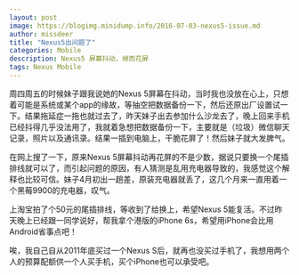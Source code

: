 ```yaml
---
layout: post
image: https://blogimg.minidump.info/2016-07-03-nexus5-issue.md
author: missdeer
title: "Nexus5出问题了"
categories: Mobile
description: Nexus5 屏幕抖动，继而花屏
tags: Nexus Mobile
---
```

周四周五的时候妹子跟我说她的Nexus 5屏幕在抖动，当时我也没放在心上，只想着可能是系统或某个app的缘故，等抽空把数据备份一下，然后还原出厂设置试一下。结果拖延症一拖也就过去了，昨天妹子出去参加什么沙龙去了，晚上回来手机已经抖得几乎没法用了，我就着急想把数据备份一下，主要就是（垃圾）微信聊天记录，照片以及通讯录。结果一插到电脑上，干脆花屏了！然后妹子就大发脾气。

在网上搜了一下，原来Nexus 5屏幕抖动再花屏的不是少数，据说只要换一个尾插排线就可以了，而引起问题的原因，有人猜测是乱用充电器导致的，我感觉这个解释也比较可信。妹子4月初出一趟差，原装充电器就丢了，这几个月来一直用着一个黑莓9900的充电器，叹气。

上淘宝拍了个50元的尾插排线，等收到了给换上，希望Nexus 5能复活。不过昨天晚上已经跟一同学说好，帮我拿个港版的iPhone 6s，希望用iPhone会比用Android省事点吧！

唉，我自己自从2011年底买过一个Nexus S后，就再也没买过手机了，我想用两个人的预算配额供一个人买手机，买个iPhone也可以承受吧。
